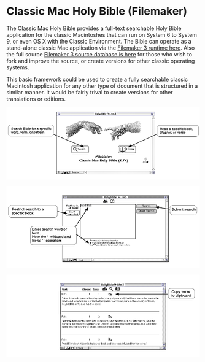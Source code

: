 # Classic Mac Holy Bible (Filemaker)

The Classic Mac Holy Bible provides a full-text searchable Holy Bible application for the classic Macintoshes that can run on System 6 to System 9, or even OS X with the Classic Environment.  The Bible can operate as a stand-alone classic Mac application via the [Filemaker 3 runtime here](https://github.com/djtrustgod/Classic-Mac-Holy-Bible/tree/main/ClassicMac/Runtime). Also the full source [Filemaker 3 source database is here](https://github.com/djtrustgod/Classic-Mac-Holy-Bible/tree/main/ClassicMac/Source) for those who wish to fork and improve the source, or create versions for other classic operating systems.

This basic framework could be used to create a fully searchable classic Macintosh application for any other type of document that is structured in a similar manner. It would be fairly trival to create versions for other translations or editions.

![Home Screen Help](https://github.com/djtrustgod/Classic-Mac-Holy-Bible/blob/main/ClassicMac/Help/Screens/Help-Home.Final.png?raw=true)

![Search Screen Help](https://github.com/djtrustgod/Classic-Mac-Holy-Bible/blob/main/ClassicMac/Help/Screens/Help-Search.Final.png?raw=true)

![Reading Screen Help](https://github.com/djtrustgod/Classic-Mac-Holy-Bible/blob/main/ClassicMac/Help/Screens/Help-Read.Final.png?raw=true)
